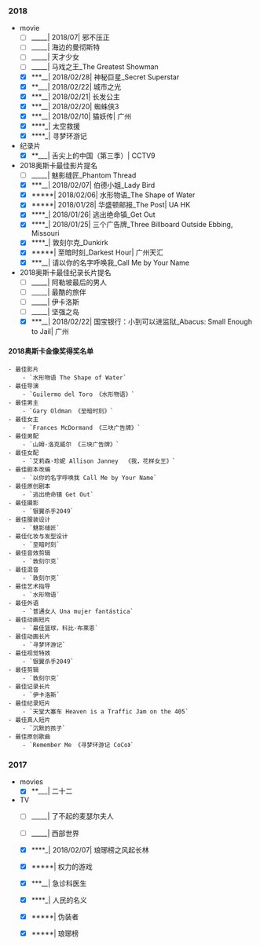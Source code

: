 ### 2018

- movie
    - [ ] _____| 2018/07| 邪不压正
    - [ ] _____| 海边的曼彻斯特
    - [ ] _____| 天才少女
    - [ ] _____| 马戏之王_The Greatest Showman
    - [x] ***__| 2018/02/28| 神秘巨星_Secret Superstar
    - [x] **___| 2018/02/22| 城市之光
    - [x] ***__| 2018/02/21| 长发公主
    - [x] ***__| 2018/02/20| 蜘蛛侠3
    - [x] ***__| 2018/02/10| 猫妖传| 广州
    - [x] ****_| 太空救援
    - [x] ****_| 寻梦环游记

- 纪录片
    - [x] **___| 舌尖上的中国（第三季）| CCTV9

- 2018奥斯卡最佳影片提名
    - [ ] _____| 魅影缝匠_Phantom Thread
    - [x] ***__| 2018/02/07| 伯德小姐_Lady Bird
    - [x] *****| 2018/02/06| 水形物语_The Shape of Water
    - [x] *****| 2018/01/28| 华盛顿邮报_The Post| UA HK
    - [x] ****_| 2018/01/26| 逃出绝命镇_Get Out
    - [x] ****_| 2018/01/25| 三个广告牌_Three Billboard Outside Ebbing, Missouri
    - [x] ****_| 敦刻尔克_Dunkirk
    - [x] *****| 至暗时刻_Darkest Hour| 广州天汇
    - [x] ***__| 请以你的名字呼唤我_Call Me by Your Name

- 2018奥斯卡最佳纪录长片提名
    - [ ] _____| 阿勒坡最后的男人
    - [ ] _____| 最酷的旅伴
    - [ ] _____| 伊卡洛斯
    - [ ] _____| 坚强之岛
    - [x] ***__| 2018/02/22| 国宝银行：小到可以进监狱_Abacus: Small Enough to Jail| 广州
    
#### 2018奥斯卡金像奖得奖名单
    - 最佳影片
        - `水形物语 The Shape of Water`
    - 最佳导演
        - `Guilermo del Toro 《水形物语》`
    - 最佳男主
        - `Gary Oldman 《至暗时刻》`
    - 最佳女主
        - `Frances McDormand 《三块广告牌》`
    - 最佳男配
        - `山姆·洛克威尔 《三块广告牌》`
    - 最佳女配
        - `艾莉森·珍妮 Allison Janney  《我，花样女王》`
    - 最佳剧本改编
        - `以你的名字呼唤我 Call Me by Your Name`
    - 最佳原创剧本
        - `逃出绝命镇 Get Out`
    - 最佳摄影
        - `银翼杀手2049`
    - 最佳服装设计
        - `魅影缝匠`
    - 最佳化妆与发型设计
        - `至暗时刻`
    - 最佳音效剪辑
        - `敦刻尔克`
    - 最佳混音
        - `敦刻尔克`
    - 最佳艺术指导
        - `水形物语`
    - 最佳外语
        - `普通女人 Una mujer fantástica`
    - 最佳动画短片
        - `最佳篮球，科比·布莱恩`
    - 最佳动画长片
        - `寻梦环游记`
    - 最佳视觉特效
        - `银翼杀手2049`
    - 最佳剪辑
        - `敦刻尔克`
    - 最佳记录长片
        - `伊卡洛斯`
    - 最佳纪录短片
        - `天堂大塞车 Heaven is a Traffic Jam on the 405`
    - 最佳真人短片
        - `沉默的孩子`
    - 最佳原创歌曲
        - `Remember Me 《寻梦环游记 CoCo》`

### 2017

- movies
    - [x] **___| 二十二

- TV
    - [ ] _____| 了不起的麦瑟尔夫人
    - [ ] _____| 西部世界
    - [x] ****_| 2018/02/07| 琅琊榜之风起长林
    - [x] *****| 权力的游戏
    - [x] ***__| 急诊科医生
    - [x] ****_| 人民的名义
    - [x] *****| 伪装者
    - [x] *****| 琅琊榜

